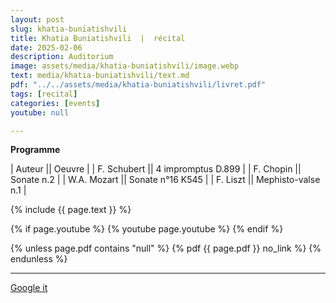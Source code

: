 ```yaml
---
layout: post
slug: khatia-buniatishvili
title: Khatia Buniatishvili  |  récital
date: 2025-02-06
description: Auditorium
image: assets/media/khatia-buniatishvili/image.webp
text: media/khatia-buniatishvili/text.md
pdf: "../../assets/media/khatia-buniatishvili/livret.pdf"
tags: [recital]
categories: [events]
youtube: null

---
```


**Programme** | Auteur || Oeuvre || F. Schubert || 4 impromptus D.899 || F. Chopin || Sonate n.2 || W.A. Mozart || Sonate n°16 K545 || F. Liszt || Mephisto-valse n.1 |

{% include  {{ page.text }} %}

{% if page.youtube %}
  {% youtube page.youtube %}
{% endif %}

{% unless page.pdf contains "null" %}
  {% pdf {{ page.pdf }} no_link %}
{% endunless %}

---

<div>
    <p style="text-align: left;"> <a href="https://www.google.com/search?q=Khatia+Buniatishvili+récital+Auditorium+2025-02-06" target="_blank">Google it</a> </p>
</div>

